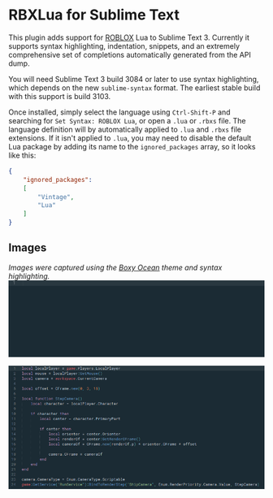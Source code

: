 # RBXLua for Sublime Text

This plugin adds support for [ROBLOX](https://roblox.com) Lua to Sublime Text 3. Currently it supports syntax highlighting, indentation, snippets, and an extremely comprehensive set of completions automatically generated from the API dump.

You will need Sublime Text 3 build 3084 or later to use syntax highlighting, which depends on the new `sublime-syntax` format. The earliest stable build with this support is build 3103.

Once installed, simply select the language using `Ctrl-Shift-P` and searching for `Set Syntax: ROBLOX Lua`, or open a `.lua` or `.rbxs` file. The language definition will by automatically applied to `.lua` and `.rbxs` file extensions. If it isn't applied to `.lua`, you may need to disable the default Lua package by adding its name to the `ignored_packages` array, so it looks like this:

```json
{
	"ignored_packages":
	[
		"Vintage",
		"Lua"
	]
}
```

## Images
*Images were captured using the [Boxy Ocean](https://packagecontrol.io/packages/Boxy%20Theme) theme and syntax highlighting.*
![Demo 1](images/demo-1.gif)

![Demo 2](images/demo-2.png)